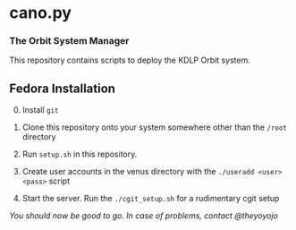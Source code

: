# cano.py

### The Orbit System Manager

This repository contains scripts to deploy the KDLP Orbit system.

## Fedora Installation

0. Install `git`

0. Clone this repository onto your system somewhere other than the `/root` directory

0. Run `setup.sh` in this repository.

0. Create user accounts in the venus directory with the `./useradd <user> <pass>` script

0. Start the server. Run the `./cgit_setup.sh` for a rudimentary cgit setup

*You should now be good to go. In case of problems, contact @theyoyojo*

